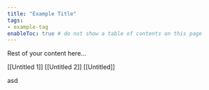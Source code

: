 ```yaml
---
title: "Example Title"
tags:
- example-tag
enableToc: true # do not show a table of contents on this page
---
```



Rest of your content here...


[[Untitled 1]]
[[Untitled 2]]
[[Untitled]]


asd